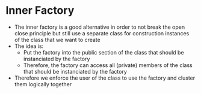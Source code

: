 # Inner Factory
+ The inner factory is a good alternative in order to not break the open close principle but still use a separate class for construction instances of the class that we want to create
+ The idea is:
    - Put the factory into the public section of the class that should be instanciated by the factory
    - Therefore, the factory can access all (private) members of the class that should be instanciated by the factory
+ Therefore we enforce the user of the class to use the factory and cluster them logically together